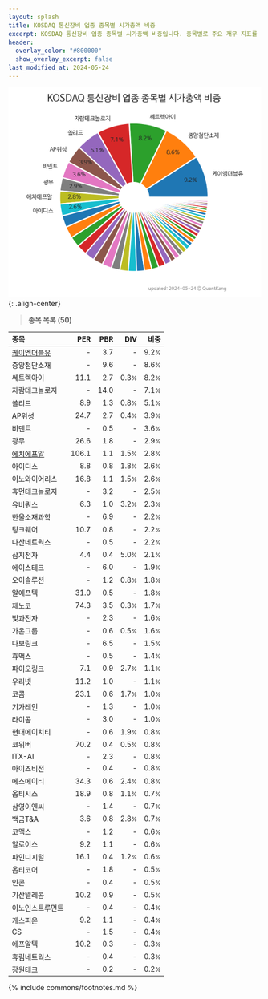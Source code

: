 ```yaml
---
layout: splash
title: KOSDAQ 통신장비 업종 종목별 시가총액 비중
excerpt: KOSDAQ 통신장비 업종 종목별 시가총액 비중입니다. 종목별로 주요 재무 지표를 함께 표시합니다.
header:
  overlay_color: "#800000"
  show_overlay_excerpt: false
last_modified_at: 2024-05-24
---
```



![KOSDAQ 통신장비 업종 종목별 시가총액 비중](/stats/sector/images/kosdaq_업종_통신장비_종목.png){: .align-center}


> **종목 목록 (50)**<a id="list"></a>

| **종목** | **PER** | **PBR** | **DIV** | **비중** |
| :------- | ------: | ------: | ------: | -------: |
| [케이엠더블유](/032500/) | - | 3.7 | - | 9.2<small>%</small> |
| 중앙첨단소재 | - | 9.6 | - | 8.6<small>%</small> |
| 쎄트렉아이 | 11.1 | 2.7 | 0.3<small>%</small> | 8.2<small>%</small> |
| 자람테크놀로지 | - | 14.0 | - | 7.1<small>%</small> |
| 쏠리드 | 8.9 | 1.3 | 0.8<small>%</small> | 5.1<small>%</small> |
| AP위성 | 24.7 | 2.7 | 0.4<small>%</small> | 3.9<small>%</small> |
| 비덴트 | - | 0.5 | - | 3.6<small>%</small> |
| 광무 | 26.6 | 1.8 | - | 2.9<small>%</small> |
| [에치에프알](/230240/) | 106.1 | 1.1 | 1.5<small>%</small> | 2.8<small>%</small> |
| 아이디스 | 8.8 | 0.8 | 1.8<small>%</small> | 2.6<small>%</small> |
| 이노와이어리스 | 16.8 | 1.1 | 1.5<small>%</small> | 2.6<small>%</small> |
| 휴먼테크놀로지 | - | 3.2 | - | 2.5<small>%</small> |
| 유비쿼스 | 6.3 | 1.0 | 3.2<small>%</small> | 2.3<small>%</small> |
| 한울소재과학 | - | 6.9 | - | 2.2<small>%</small> |
| 팅크웨어 | 10.7 | 0.8 | - | 2.2<small>%</small> |
| 다산네트웍스 | - | 0.5 | - | 2.2<small>%</small> |
| 삼지전자 | 4.4 | 0.4 | 5.0<small>%</small> | 2.1<small>%</small> |
| 에이스테크 | - | 6.0 | - | 1.9<small>%</small> |
| 오이솔루션 | - | 1.2 | 0.8<small>%</small> | 1.8<small>%</small> |
| 알에프텍 | 31.0 | 0.5 | - | 1.8<small>%</small> |
| 제노코 | 74.3 | 3.5 | 0.3<small>%</small> | 1.7<small>%</small> |
| 빛과전자 | - | 2.3 | - | 1.6<small>%</small> |
| 가온그룹 | - | 0.6 | 0.5<small>%</small> | 1.6<small>%</small> |
| 다보링크 | - | 6.5 | - | 1.5<small>%</small> |
| 휴맥스 | - | 0.5 | - | 1.4<small>%</small> |
| 파이오링크 | 7.1 | 0.9 | 2.7<small>%</small> | 1.1<small>%</small> |
| 우리넷 | 11.2 | 1.0 | - | 1.1<small>%</small> |
| 코콤 | 23.1 | 0.6 | 1.7<small>%</small> | 1.0<small>%</small> |
| 기가레인 | - | 1.3 | - | 1.0<small>%</small> |
| 라이콤 | - | 3.0 | - | 1.0<small>%</small> |
| 현대에이치티 | - | 0.6 | 1.9<small>%</small> | 0.8<small>%</small> |
| 코위버 | 70.2 | 0.4 | 0.5<small>%</small> | 0.8<small>%</small> |
| ITX-AI | - | 2.3 | - | 0.8<small>%</small> |
| 아이즈비전 | - | 0.4 | - | 0.8<small>%</small> |
| 에스에이티 | 34.3 | 0.6 | 2.4<small>%</small> | 0.8<small>%</small> |
| 옵티시스 | 18.9 | 0.8 | 1.1<small>%</small> | 0.7<small>%</small> |
| 삼영이엔씨 | - | 1.4 | - | 0.7<small>%</small> |
| 백금T&A | 3.6 | 0.8 | 2.8<small>%</small> | 0.7<small>%</small> |
| 코맥스 | - | 1.2 | - | 0.6<small>%</small> |
| 알로이스 | 9.2 | 1.1 | - | 0.6<small>%</small> |
| 파인디지털 | 16.1 | 0.4 | 1.2<small>%</small> | 0.6<small>%</small> |
| 옵티코어 | - | 1.8 | - | 0.5<small>%</small> |
| 인콘 | - | 0.4 | - | 0.5<small>%</small> |
| 기산텔레콤 | 10.2 | 0.9 | - | 0.5<small>%</small> |
| 이노인스트루먼트 | - | 0.4 | - | 0.4<small>%</small> |
| 케스피온 | 9.2 | 1.1 | - | 0.4<small>%</small> |
| CS | - | 1.5 | - | 0.4<small>%</small> |
| 에프알텍 | 10.2 | 0.3 | - | 0.3<small>%</small> |
| 휴림네트웍스 | - | 0.4 | - | 0.3<small>%</small> |
| 장원테크 | - | 0.2 | - | 0.2<small>%</small> |

{% include commons/footnotes.md %}